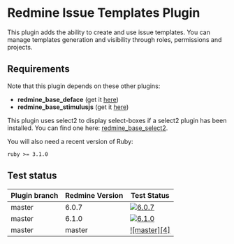 Redmine Issue Templates Plugin
======================

This plugin adds the ability to create and use issue templates.
You can manage templates generation and visibility through roles, permissions and projects.

## Requirements

Note that this plugin depends on these other plugins:
* **redmine_base_deface** (get it [here](https://github.com/jbbarth/redmine_base_deface))
* **redmine_base_stimulusjs** (get it [here](https://github.com/nanego/redmine_base_stimulusjs))

This plugin uses select2 to display select-boxes if a select2 plugin has been installed. You can find one here: [redmine_base_select2](https://github.com/jbbarth/redmine_base_select2).

You will also need a recent version of Ruby:

    ruby >= 3.1.0
    
## Test status

|Plugin branch| Redmine Version | Test Status       |
|-------------|-----------------|-------------------|
|master       | 6.0.7           | [![6.0.7][1]][5]  |
|master       | 6.1.0           | [![6.1.0][2]][5]  |
|master       | master          | [![master][4]][5] |

[1]: https://github.com/nanego/redmine_templates/actions/workflows/6_0_7.yml/badge.svg
[2]: https://github.com/nanego/redmine_templates/actions/workflows/6_1_0.yml/badge.svg
[3]: https://github.com/nanego/redmine_templates/actions/workflows/master.yml/badge.svg
[5]: https://github.com/nanego/redmine_templates/actions

